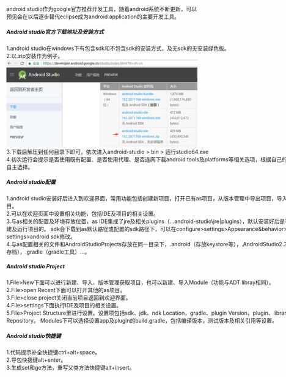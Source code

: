 <!DOCTYPE html>
<html>
<head>
<meta charset="UTF-8">
</head>
<body>

<p>
android studio作为google官方推荐开发工具，随着android系统不断更新，可以预见会在以后逐步替代eclipse成为android application的主要开发工具。
</p>
<div style="width: 800px">
<h5>
<a href="https://developer.android.google.cn/index.html?hl=zh-cn" style="text-decoration: none;">Android studio官方下载地址及安装方式</a>
</h5>
1.android studio在windows下有包含sdk和不包含sdk的安装方式，及无sdk的无安装绿色版。<br>
2.以.zip安装作为例子。<br>
<img alt="下载" src="url.png" width="500px"><br>
3.下载后解压到任何目录下即可，依次进入android-studio > bin > 运行studio64.exe<br>
4.初次运行会提示是否使用既有配置、是否使用代理、是否连网下载android tools及platforms等相关选项，根据自己的系统环境自主选择。
</div>

<div style="width: 800px">

<h5>Android studio配置</h5>
1.android studio安装好后进入到欢迎界面，常用功能包括创建新项目，打开已有as项目，从版本管理中导出项目，导入eclipse项目。<br>
2.可以在欢迎页面中设置相关功能，包括IDE及项目的相关设置。<br>
3.与as相关的配置及环境存放位置，as IDE集成了jre及相关plugins（...android-studio\jre|plugins），默认安装好后是可以直接新建及运行项目的。
sdk会下载到as默认路径或配置的sdk路径下，可以在configure>settings>Appearance&behavior>system settings>android sdk修改。<br>
4.与as配置相关的文件和AndroidStudioProjects存放在同一目录下，.android（存放keystore等），.AndroidStudio2.3（IDE配置存档），.gradle（gradle工具）...。<br>
</div>

<div style="width: 800px">
<h5>Android studio Project</h5>
1.File>New下面可以进行新建、导入、版本管理获取项目，也可以新建、导入Module（功能与ADT libray相同）。<br>
2.File>open Recent下面可以打开其他的as项目。<br>
3.File>close project关闭当前项目返回到欢迎界面。<br>
4.File>settings下面执行IDE及项目的相关设置。<br>
5.File>Project Structure里进行设置。设置项包括sdk、jdk、ndk Location，gradle、plugin Version，plugin、librar Repository。
Modules下可以选择设置app及plugin的build.gradle，包括编译版本，测试版本及相关引用等设置。<br>
</div>

<div style="width: 800px">
<h5>Android studio快捷键</h5>
1.代码提示补全快捷键ctrl+alt+space。<br>
2.导包快捷键alt+enter。<br>
3.生成set和ge方法，重写父类方法快捷键alt+insert。<br>
</div>

</body>
</html>

